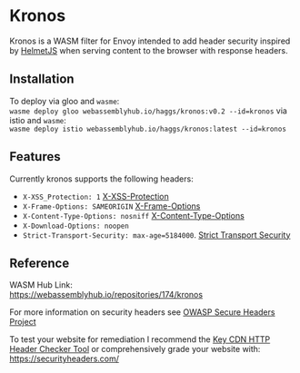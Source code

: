 # Kronos
Kronos is a WASM filter for Envoy intended to add header security inspired by [HelmetJS](https://helmetjs.github.io/) when serving content to the browser with response headers.  

## Installation
To deploy via gloo and `wasme`:   
`wasme deploy gloo webassemblyhub.io/haggs/kronos:v0.2 --id=kronos`
via istio and `wasme`:  
`wasme deploy istio webassemblyhub.io/haggs/kronos:latest --id=kronos`

## Features
Currently kronos supports the following headers:
* `X-XSS_Protection: 1`  [X-XSS-Protection](https://wiki.owasp.org/index.php/OWASP_Secure_Headers_Project#xxxsp)
* `X-Frame-Options: SAMEORIGIN`  [X-Frame-Options](https://wiki.owasp.org/index.php/OWASP_Secure_Headers_Project#xfo)
* `X-Content-Type-Options: nosniff`  [X-Content-Type-Options](https://wiki.owasp.org/index.php/OWASP_Secure_Headers_Project#xcto)
* `X-Download-Options: noopen`
* `Strict-Transport-Security: max-age=5184000`. [Strict Transport Security](https://wiki.owasp.org/index.php/OWASP_Secure_Headers_Project#hsts)


## Reference

WASM Hub Link:  
https://webassemblyhub.io/repositories/174/kronos

For more information on security headers see [OWASP Secure Headers Project](https://wiki.owasp.org/index.php/OWASP_Secure_Headers_Project)

To test your website for remediation I recommend the [Key CDN HTTP Header Checker Tool](https://tools.keycdn.com/curl) or comprehensively grade your website with: https://securityheaders.com/

